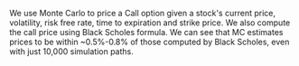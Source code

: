 We use Monte Carlo to price a Call option given a stock's current price, volatility, risk free rate, time to expiration and strike price. We also compute the call price using Black Scholes formula. We can see that MC estimates prices to be within ~0.5%-0.8% of those computed by Black Scholes, even with just 10,000 simulation paths.
